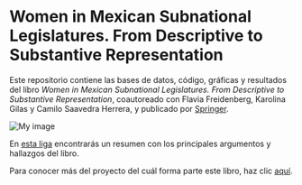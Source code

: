 # Women in Mexican Subnational Legislatures. From Descriptive to Substantive Representation

Este repositorio contiene las bases de datos, código, gráficas y resultados del libro _Women in Mexican Subnational Legislatures. From Descriptive to Substantive Representation_, coautoreado con Flavia Freidenberg, Karolina Gilas y Camilo Saavedra Herrera, y publicado por [Springer](https://link.springer.com/book/10.1007/978-3-030-94078-2).

![My image](https://media.springernature.com/w306/springer-static/cover-hires/book/978-3-030-94078-2)

En [esta liga](https://twitter.com/PolisParitaria/status/1492599356221964299) encontrarás un resumen con los principales argumentos y hallazgos del libro. 

Para conocer más del proyecto del cuál forma parte este libro, haz clic [aquí](https://sites.google.com/view/representacionparitaria/el-proyecto).
